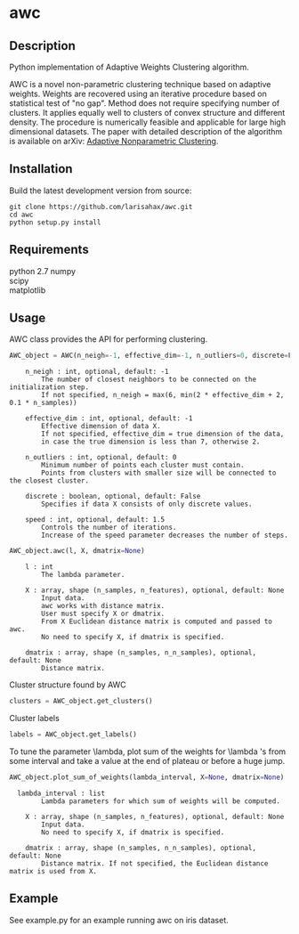 # awc
Description 
-----------

Python implementation of Adaptive Weights Clustering algorithm.

AWC is a novel non-parametric clustering technique based on adaptive weights. Weights are recovered using an iterative procedure based on statistical test of "no gap". Method does not require specifying number of clusters. It applies equally well to clusters of convex structure and different density. The procedure is numerically feasible and applicable for large high dimensional datasets. The paper with detailed description of the algorithm is available on arXiv: [Adaptive Nonparametric Clustering](https://arxiv.org/abs/1709.09102v1).

Installation
-----------

Build the latest development version from source:

    git clone https://github.com/larisahax/awc.git
    cd awc
    python setup.py install

Requirements
-----
python 2.7
numpy  
scipy  
matplotlib

Usage
------

AWC class provides the API for performing clustering. 

```python
AWC_object = AWC(n_neigh=-1, effective_dim=-1, n_outliers=0, discrete=False, speed=1.5)
```

        n_neigh : int, optional, default: -1
            The number of closest neighbors to be connected on the initialization step.
            If not specified, n_neigh = max(6, min(2 * effective_dim + 2, 0.1 * n_samples))

        effective_dim : int, optional, default: -1
            Effective dimension of data X. 
            If not specified, effective_dim = true dimension of the data, 
            in case the true dimension is less than 7, otherwise 2.

        n_outliers : int, optional, default: 0
            Minimum number of points each cluster must contain.
            Points from clusters with smaller size will be connected to the closest cluster.

        discrete : boolean, optional, default: False
            Specifies if data X consists of only discrete values.

        speed : int, optional, default: 1.5
            Controls the number of iterations.
            Increase of the speed parameter decreases the number of steps.
            
```python
AWC_object.awc(l, X, dmatrix=None)
```

        l : int
            The lambda parameter.
        
        X : array, shape (n_samples, n_features), optional, default: None 
            Input data. 
            awc works with distance matrix. 
            User must specify X or dmatrix.
            From X Euclidean distance matrix is computed and passed to awc.
            No need to specify X, if dmatrix is specified. 
        
        dmatrix : array, shape (n_samples, n_n_samples), optional, default: None
            Distance matrix.

Cluster structure found by AWC
```python 
clusters = AWC_object.get_clusters()
```
Cluster labels
```python 
labels = AWC_object.get_labels()
```
 To tune the parameter \lambda, plot sum of the weights for \lambda 's from some interval and take a value at the end of plateau or before a huge jump.
 ```python
 AWC_object.plot_sum_of_weights(lambda_interval, X=None, dmatrix=None)
 ```
    
      lambda_interval : list
            Lambda parameters for which sum of weights will be computed.
            
        X : array, shape (n_samples, n_features), optional, default: None 
            Input data. 
            No need to specify X, if dmatrix is specified. 
        
        dmatrix : array, shape (n_samples, n_n_samples), optional, default: None
            Distance matrix. If not specified, the Euclidean distance matrix is used from X.  

Example
------

See example.py for an example running awc on iris dataset.
